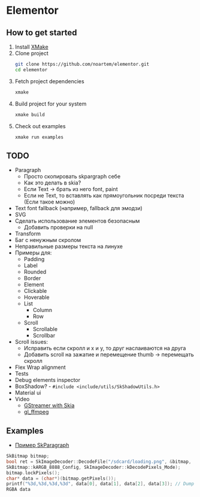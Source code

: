 # Elementor

## How to get started

1. Install [XMake](https://xmake.io)
2. Clone project
    ```bash
    git clone https://github.com/noartem/elementor.git
    cd elementor
    ```
3. Fetch project dependencies
    ```bash
    xmake
    ```
4. Build project for your system
    ```bash
    xmake build
    ```
5. Check out examples
    ```bash
    xmake run examples
    ```

## TODO

* Paragraph
    * Просто скопировать skpargraph себе
    * Как это делать в skia?
    * Если Text -> брать из него font, paint
    * Если не Text, то вставлять как прямоугольник посреди текста (Если такое можно)
* Text font fallback (например, fallback для эмодзи)
* SVG
* Сделать использование элементов безопасным
    * Добавить проверки на null
* Transform
* Баг с ненужным скролом
* Неправильные размеры текста на линухе
* Примеры для:
    * Padding
    * Label
    * Rounded
    * Border
    * Element
    * Clickable
    * Hoverable
    * List
        * Column
        * Row
    * Scroll
        * Scrollable
        * Scrollbar
* Scroll issues:
    * Исправить если скролл и x и y, то друг наслаиваются на друга
    * Добавить scroll на зажатие и перемещение thumb -> перемещать скролл
* Flex Wrap alignment
* Tests
* Debug elements inspector
* BoxShadow? - `#include <include/utils/SkShadowUtils.h>`
* Material ui
* Video
    * [GStreamer with Skia](https://stackoverflow.com/questions/65687577/is-there-a-way-i-can-turn-video-frames-from-gstreamer-to-skimage-instances-to-be)
    * [gl_ffmpeg](https://gist.github.com/rcolinray/7552384)

## Examples

* [Пример SkParagraph](https://github.com/lamarrr/Valkyrie/blob/main/ui/src/widgets/text.cc)

```cpp
SkBitmap bitmap;
bool ret = SkImageDecoder::DecodeFile("/sdcard/loading.png", &bitmap,
SkBitmap::kARGB_8888_Config, SkImageDecoder::kDecodePixels_Mode);
bitmap.lockPixels();
char* data = (char*)(bitmap.getPixels());
printf("%3d,%3d,%3d,%3d", data[0], data[1], data[2], data[3]); // Dump
RGBA data
```